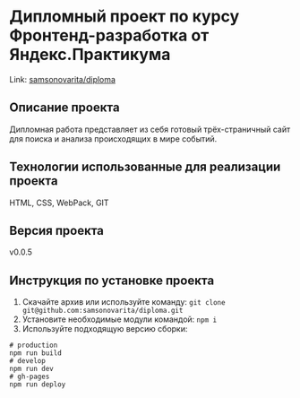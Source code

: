 # Дипломный проект по курсу Фронтенд-разработка от Яндекс.Практикума

Link: [samsonovarita/diploma](https://samsonovarita.github.io/diploma/)

## Описание проекта
Дипломная работа представляет из себя готовый трёх-страничный сайт для поиска и анализа происходящих в мире событий. 

## Технологии использованные для реализации проекта
HTML, CSS, WebPack, GIT

## Версия проекта
v0.0.5

## Инструкция по установке проекта

1. Скачайте архив или используйте команду: ```git clone git@github.com:samsonovarita/diploma.git```
2. Установите необходимые модули командой: ```npm i```
3. Используйте подходящую версию сборки:
```
# production
npm run build
# develop
npm run dev
# gh-pages
npm run deploy
```
